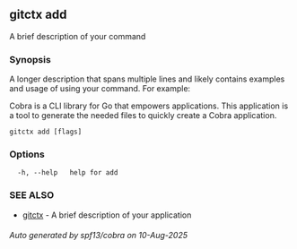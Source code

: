 ## gitctx add

A brief description of your command

### Synopsis

A longer description that spans multiple lines and likely contains examples
and usage of using your command. For example:

Cobra is a CLI library for Go that empowers applications.
This application is a tool to generate the needed files
to quickly create a Cobra application.

```
gitctx add [flags]
```

### Options

```
  -h, --help   help for add
```

### SEE ALSO

* [gitctx](gitctx.md)	 - A brief description of your application

###### Auto generated by spf13/cobra on 10-Aug-2025
